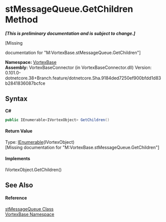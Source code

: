 # stMessageQueue.GetChildren Method 
 _**\[This is preliminary documentation and is subject to change.\]**_

\[Missing <summary> documentation for "M:VortexBase.stMessageQueue.GetChildren"\]

**Namespace:**&nbsp;<a href="N_VortexBase.md">VortexBase</a><br />**Assembly:**&nbsp;VortexBaseConnector (in VortexBaseConnector.dll) Version: 0.101.0-dotnetcore.38+Branch.feature/dotnetcore.Sha.9184ded7250ef900bfdd1d83b2841836087bcfce

## Syntax

**C#**<br />
``` C#
public IEnumerable<IVortexObject> GetChildren()
```


#### Return Value
Type: <a href="https://docs.microsoft.com/dotnet/api/system.collections.generic.ienumerable-1" target="_blank">IEnumerable</a>(IVortexObject)<br />\[Missing <returns> documentation for "M:VortexBase.stMessageQueue.GetChildren"\]

#### Implements
IVortexObject.GetChildren()<br />

## See Also


#### Reference
<a href="T_VortexBase_stMessageQueue.md">stMessageQueue Class</a><br /><a href="N_VortexBase.md">VortexBase Namespace</a><br />
